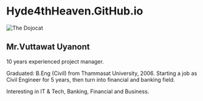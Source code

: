 # Hyde4thHeaven.GitHub.io
![The Dojocat](https://octodex.github.com/images/dojocat.jpg)

## Mr.Vuttawat Uyanont
10 years experienced project manager. 

Graduated: B.Eng (Civil) from Thammasat University, 2006.
Starting a job as Civil Engineer for 5 years, then turn into financial and banking field.

Interesting in IT & Tech, Banking, Financial and Business.
